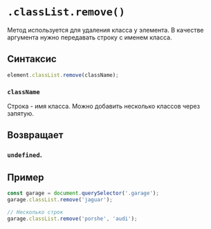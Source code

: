 # `.classList.remove()`

Метод используется для удаления класса у элемента. В качестве аргумента нужно передавать строку с именем класса.

## Синтаксис

```js
element.classList.remove(className);
```

### `className`

Строка - имя класса. Можно добавить несколько классов через запятую.

## Возвращает

### `undefined`.

## Пример

```js
const garage = document.querySelector('.garage');
garage.classList.remove('jaguar');

// Несколько строк
garage.classList.remove('porshe', 'audi');
```
